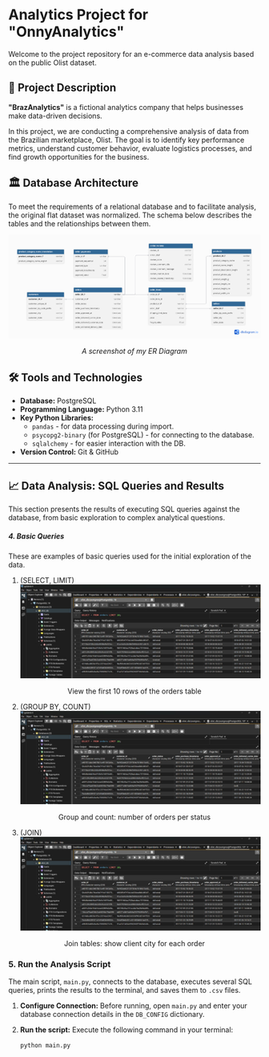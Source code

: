 # Analytics Project for "OnnyAnalytics"

Welcome to the project repository for an e-commerce data analysis based on the public Olist dataset.

## 📝 Project Description

**"BrazAnalytics"** is a fictional analytics company that helps businesses make data-driven decisions.

In this project, we are conducting a comprehensive analysis of data from the Brazilian marketplace, Olist. The goal is to identify key performance metrics, understand customer behavior, evaluate logistics processes, and find growth opportunities for the business.

## 🏛️ Database Architecture

To meet the requirements of a relational database and to facilitate analysis, the original flat dataset was normalized. The schema below describes the tables and the relationships between them.

![ER Diagram](screenshots/er_diagram.png)
*<p align="center">A screenshot of my ER Diagram </p>*

## 🛠️ Tools and Technologies

* **Database:** PostgreSQL
* **Programming Language:** Python 3.11
* **Key Python Libraries:**
    * `pandas` - for data processing during import.
    * `psycopg2-binary` (for PostgreSQL) - for connecting to the database.
    * `sqlalchemy` - for easier interaction with the DB.
* **Version Control:** Git & GitHub

***
## 📈 Data Analysis: SQL Queries and Results

This section presents the results of executing SQL queries against the database, from basic exploration to complex analytical questions.

##### 4. Basic Queries
These are examples of basic queries used for the initial exploration of the data.

1. (SELECT, LIMIT)
![Basic Query Result 1](screenshots/basic_query_01.jpg)
<p align="center">View the first 10 rows of the orders table</p>

2. (GROUP BY, COUNT)
![Basic Query Result 1](screenshots/basic_query_01.jpg)
<p align="center">Group and count: number of orders per status</p>

3. (JOIN)
![Basic Query Result 1](screenshots/basic_query_01.jpg)
<p align="center">Join tables: show client city for each order</p>

### 5. Run the Analysis Script

The main script, `main.py`, connects to the database, executes several SQL queries, prints the results to the terminal, and saves them to `.csv` files.

1.  **Configure Connection:** Before running, open `main.py` and enter your database connection details in the `DB_CONFIG` dictionary.
2.  **Run the script:** Execute the following command in your terminal:
    
    ```bash
    python main.py
    ```

